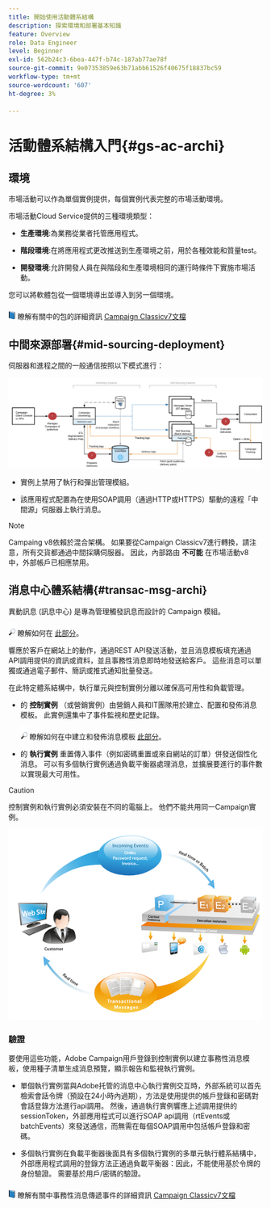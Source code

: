 ```yaml
---
title: 開始使用活動體系結構
description: 探索環境和部署基本知識
feature: Overview
role: Data Engineer
level: Beginner
exl-id: 562b24c3-6bea-447f-b74c-187ab77ae78f
source-git-commit: 9e07353859e63b71abb61526f40675f18837bc59
workflow-type: tm+mt
source-wordcount: '607'
ht-degree: 3%

---
```


# 活動體系結構入門{#gs-ac-archi}

## 環境

市場活動可以作為單個實例提供，每個實例代表完整的市場活動環境。

市場活動Cloud Service提供的三種環境類型：

* **生產環境**:為業務從業者托管應用程式。

* **階段環境**:在將應用程式更改推送到生產環境之前，用於各種效能和質量test。

* **開發環境**:允許開發人員在與階段和生產環境相同的運行時條件下實施市場活動。

您可以將軟體包從一個環境導出並導入到另一個環境。

![](../assets/do-not-localize/book.png) 瞭解有關中的包的詳細資訊 [Campaign Classicv7文檔](https://experienceleague.adobe.com/docs/campaign-classic/using/getting-started/administration-basics/working-with-data-packages.html)

## 中間來源部署{#mid-sourcing-deployment}

伺服器和進程之間的一般通信按照以下模式進行：

![](assets/architecture.png)

* 實例上禁用了執行和彈出管理模組。

* 該應用程式配置為在使用SOAP調用（通過HTTP或HTTPS）驅動的遠程「中間源」伺服器上執行消息。

>[!NOTE]
>
> Campaing v8依賴於混合架構。 如果要從Campaign Classicv7進行轉換，請注意，所有交貨都通過中間採購伺服器。
> 因此，內部路由 **不可能** 在市場活動v8中，外部帳戶已相應禁用。

## 消息中心體系結構{#transac-msg-archi}

異動訊息 (訊息中心) 是專為管理觸發訊息而設計的 Campaign 模組。

![](../assets/do-not-localize/glass.png) 瞭解如何在 [此部分](../send/transactional.md)。

響應於客戶在網站上的動作，通過REST API發送活動，並且消息模板填充通過API調用提供的資訊或資料，並且事務性消息即時地發送給客戶。 這些消息可以單獨或通過電子郵件、簡訊或推式通知批量發送。

在此特定體系結構中，執行單元與控制實例分離以確保高可用性和負載管理。

* 的 **控制實例** （或營銷實例）由營銷人員和IT團隊用於建立、配置和發佈消息模板。 此實例還集中了事件監視和歷史記錄。

   ![](../assets/do-not-localize/glass.png) 瞭解如何在中建立和發佈消息模板 [此部分](../send/transactional.md)。

* 的 **執行實例** 重置傳入事件（例如密碼重置或來自網站的訂單）併發送個性化消息。 可以有多個執行實例通過負載平衡器處理消息，並擴展要進行的事件數以實現最大可用性。

>[!CAUTION]
>
>控制實例和執行實例必須安裝在不同的電腦上。 他們不能共用同一Campaign實例。

![](assets/messagecenter_diagram.png)

### 驗證

要使用這些功能，Adobe Campaign用戶登錄到控制實例以建立事務性消息模板，使用種子清單生成消息預覽，顯示報告和監視執行實例。

* 單個執行實例當與Adobe托管的消息中心執行實例交互時，外部系統可以首先檢索會話令牌（預設在24小時內過期），方法是使用提供的帳戶登錄和密碼對會話登錄方法進行api調用。
然後，通過執行實例響應上述調用提供的sessionToken，外部應用程式可以進行SOAP api調用（rtEvents或batchEvents）來發送通信，而無需在每個SOAP調用中包括帳戶登錄和密碼。

* 多個執行實例在負載平衡器後面具有多個執行實例的多單元執行體系結構中，外部應用程式調用的登錄方法正通過負載平衡器：因此，不能使用基於令牌的身份驗證。 需要基於用戶/密碼的驗證。

![](../assets/do-not-localize/book.png) 瞭解有關中事務性消息傳遞事件的詳細資訊 [Campaign Classicv7文檔](https://experienceleague.adobe.com/docs/campaign-classic/using/transactional-messaging/processing/event-description.html#about-transactional-messaging-datamodel)
